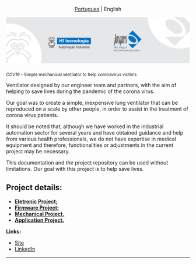 <p align="center">
  <a href="https://github.com/hitecnologia/cov19/tree/master/#cov19">Portugues</a> |
  <span>English</span>
</p>

<p align="center">
  <img src="/docs/assets/banner.jpeg" >
</p>

<sub>*COV19* - Simple mechanical ventilator to help coronavirus victims </sub>

Ventilator designed by our engineer team and partners, with the aim of helping to save lives during the pandemic of the corona virus.

Our goal was to create a simple, inexpensive lung ventilator that can be reproduced on a scale by other people, in order to assist in the treatment of corona virus patients.

It should be noted that, although we have worked in the industrial automation sector for several years and have obtained
guidance and help from various health professionals, we do not have expertise in medical equipment and therefore,
functionalities or adjustments in the current project may be necessary.

This documentation and the project repository can be used without limitations. Our goal with this project is to help save lives.

## Project details:

* **<a href="https://github.com/hitecnologia/cov19/tree/master/project/electronic">Eletronic Project;</a>**
* **<a href="https://github.com/hitecnologia/cov19/tree/master/project/firmware">Firmware Project;</a>**
* **<a href="https://github.com/hitecnologia/cov19/tree/master/project/mechanical">Mechanical Project.</a>** 
* **<a href="https://github.com/hitecnologia/cov19/tree/master/project/application">Application Project.</a>** 


**Links:**
* [Site](https://www.hitecnologia.com.br/)
* [LinkedIn](https://www.linkedin.com/company/hi-tecnologia/)

---





